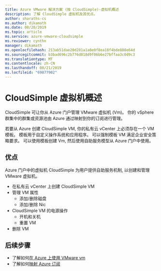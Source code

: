 ```yaml
---
title: Azure VMware 解决方案 (按 CloudSimple)-虚拟机概述
description: 了解 CloudSimple 虚拟机及其优点。
author: sharaths-cs
ms.author: dikamath
ms.date: 08/20/2019
ms.topic: article
ms.service: azure-vmware-cloudsimple
ms.reviewer: cynthn
manager: dikamath
ms.openlocfilehash: 213ab51dae20d281a1a0e0f8ea18f4bde888e64d
ms.sourcegitcommit: b3bad696c2b776d018d9f06b6e27bffaa3c0d9c3
ms.translationtype: MT
ms.contentlocale: zh-CN
ms.lasthandoff: 08/21/2019
ms.locfileid: "69877902"
---
```

# <a name="cloudsimple-virtual-machines-overview"></a>CloudSimple 虚拟机概述

CloudSimple 可让你从 Azure 门户管理 VMware 虚拟机 (Vm)。  你的 vSphere 群集中的群集或资源池由 Azure 通过映射到你的订阅进行管理。

若要从 Azure 创建 CloudSimple VM, 你的私有云 vCenter 上必须存在一个 VM 模板。  模板用于自定义操作系统和应用程序。  可以强制模板 VM 满足企业安全策略要求。  可以使用模板创建 Vm, 然后使用自助服务模型从 Azure 门户中使用。

## <a name="benefits"></a>优点

Azure 门户中的虚拟机 CloudSimple 为用户提供自助服务机制, 以创建和管理 VMware 虚拟机。

* 在私有云 vCenter 上创建 CloudSimple VM
* 管理 VM 属性
  * 添加/删除磁盘
  * 添加/删除 Nic
* CloudSimple VM 的电源操作
  * 开机和关机
  * 重置 VM
* 删除 VM

## <a name="next-steps"></a>后续步骤

* 了解如何[在 Azure 上使用 VMware vm](quickstart-create-vmware-virtual-machine.md)
* 了解如何[映射 Azure 订阅](azure-subscription-mapping.md)
